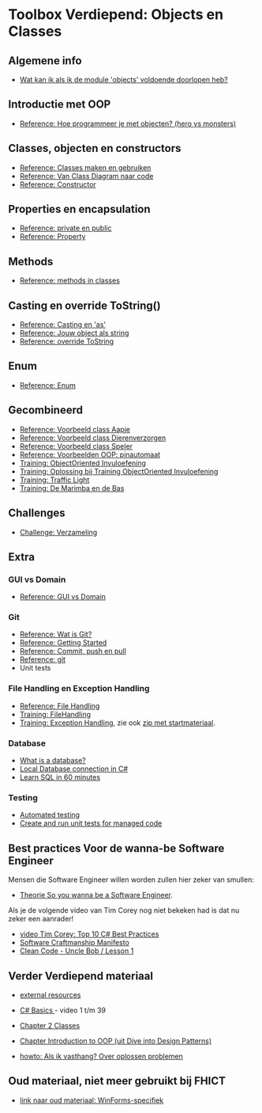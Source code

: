 # Toolbox Verdiepend: Objects en Classes

## Algemene info
+ [Wat kan ik als ik de module 'objects' voldoende doorlopen heb?](resultaatformulier)


## Introductie met OOP
+ [Reference: Hoe programmeer je met objecten? (hero vs monsters)](tutorial_Class)

## Classes, objecten en constructors
+ [Reference: Classes maken en gebruiken](theorie_zelf-classes-maken.md)
+ [Reference: Van Class Diagram naar code](theorie_ClassDiagram)
+ [Reference: Constructor](theorie_Constructors)

## Properties en encapsulation
+ [Reference: private en public](theorie_PrivatePublic)
+ [Reference: Property](theorie_Property)

## Methods
+ [Reference: methods in classes](theorie_Methods)

## Casting en override ToString()
+ [Reference: Casting en 'as'](theorie_Cast)
+ [Reference: Jouw object als string](theorie_class-override_ToString.md)
+ [Reference: override ToString](theorie_OverrideToString)

## Enum
+ [Reference: Enum](theorie_Enum)

## Gecombineerd
+ [Reference: Voorbeeld class Aapje](theorie_Classes_voorbeeld_Aapje.md)
+ [Reference: Voorbeeld class Dierenverzorgen](theorie_Classes_voorbeeld_Dierenverzorgen.md)
+ [Reference: Voorbeeld class Speler](theorie_Classes_voorbeeld_Speler.md)
+ [Reference: Voorbeelden OOP: pinautomaat](example_PinAutomaat)
+ [Training: ObjectOriented Invuloefening](exercise_ObjectOrientedOefening)
+ [Training: Oplossing bij Training ObjectOriented Invuloefening](solution_ObjectOriented) 
+ [Training: Traffic Light](training_Class_TrafficLight)
+ [Training: De Marimba en de Bas](training_Marimba_and_Bass)

## Challenges
+ [Challenge: Verzameling](challenges)

## Extra
### GUI vs Domain
+ [Reference: GUI vs Domain](theorie_GuiSeparation)

### Git
+ [Reference: Wat is Git?](https://www.youtube.com/watch?v=t7hLWkd0qok&list=PLMtxBdV6mf-4xgPCNX9EBYKSh8zg11mFY)
+ [Reference: Getting Started](https://www.youtube.com/watch?v=Fs3qpKD6GWE&list=PLMtxBdV6mf-4xgPCNX9EBYKSh8zg11mFY&index=2)
+ [Reference: Commit, push en pull]()
+ [Reference: git](https://stasemsoft.github.io/softwarematerial/docs/legacy/infoENGit.pdf)
+ Unit tests

### File Handling en Exception Handling
+ [Reference: File Handling](theorie_FileHandling)
+ [Training: FileHandling](challenges/challengeFileHandling)
+ [Training: Exception Handling](challenges/challengeExceptionHandling), zie ook
[zip met startmateriaal](challenges/challengeException-Naamgenerator.zip).

### Database
+ [What is a database?](https://www.youtube.com/watch?v=Tk1t3WKK-ZY)
+ [Local Database connection in C#](https://www.youtube.com/watch?v=t9ab9sCtskE)
+ [Learn SQL in 60 minutes](https://www.youtube.com/watch?v=p3qvj9hO_Bo)

### Testing
+ [Automated testing](https://www.youtube.com/watch?v=HYrXogLj7vg)
+ [Create and run unit tests for managed code](https://docs.microsoft.com/en-us/visualstudio/test/walkthrough-creating-and-running-unit-tests-for-managed-code?view=vs-2022)




## Best practices Voor de wanna-be Software Engineer

Mensen die Software Engineer willen worden zullen hier zeker van smullen:

+ [Theorie So you wanna be a Software Engineer](theorie_AdvancedSoftwareEngineering).

Als je de volgende video van Tim Corey nog niet bekeken had is dat nu zeker een aanrader!
+ [video Tim Corey: Top 10 C# Best Practices](https://www.youtube.com/watch?v=-9b8NRqjUFM)
+ [Software Craftmanship Manifesto](http://manifesto.softwarecraftsmanship.org/)
+ [Clean Code - Uncle Bob / Lesson 1](https://www.youtube.com/watch?v=7EmboKQH8lM)


## Verder Verdiepend materiaal
+ [external resources](https://stasemsoft.github.io/softwarematerial/docs/process/infoExternalResources)

+ [C# Basics ](https://www.youtube.com/playlist?list=PLYMOUCVo86jGzNXPgyKB-B1IvE1LoXKi6) - video 1 t/m 39  

+ [Chapter 2 Classes](https://git.fhict.nl/I872272/ProgrammingChallenges/blob/master/Documentation/OOP.pdf)  

+ [Chapter Introduction to OOP (uit Dive into Design Patterns)](https://git.fhict.nl/I872272/ProgrammingChallenges/blob/master/Documentation/Dive%20into%20design%20patterns%20-%20chapter%20Introduction%20to%20OOP.pdf)  

+ [howto: Als ik vasthang? Over oplossen problemen](https://stasemsoft.github.io/softwarematerial/docs/process/knowProgrammerSearchScheme)


## Oud materiaal, niet meer gebruikt bij FHICT

+ [link naar oud materiaal: WinForms-specifiek](winforms/winforms-specific)